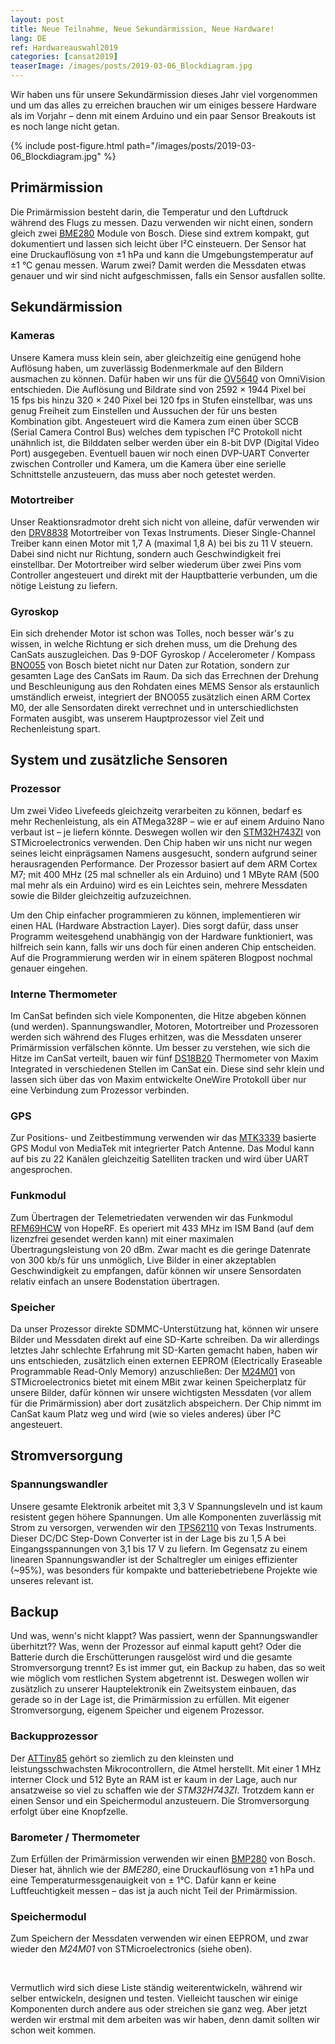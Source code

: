 ```yaml
---
layout: post
title: Neue Teilnahme, Neue Sekundärmission, Neue Hardware!
lang: DE
ref: Hardwareauswahl2019
categories: [cansat2019]
teaserImage: /images/posts/2019-03-06_Blockdiagram.jpg
---
```


Wir haben uns für unsere Sekundärmission dieses Jahr viel vorgenommen und um das alles zu erreichen brauchen wir um einiges bessere Hardware als im Vorjahr – denn mit einem Arduino und ein paar Sensor Breakouts ist es noch lange nicht getan.

{% include post-figure.html path="/images/posts/2019-03-06_Blockdiagram.jpg" %}

## Primärmission

Die Primärmission besteht darin, die Temperatur und den Luftdruck während des Flugs zu messen. Dazu verwenden wir nicht einen, sondern gleich zwei [BME280](https://ae-bst.resource.bosch.com/media/_tech/media/datasheets/BST-BME280-DS002.pdf) Module von Bosch. Diese sind extrem kompakt, gut dokumentiert und lassen sich leicht über I²C einsteuern. Der Sensor hat eine Druckauflösung von ±1&nbsp;hPa und kann die Umgebungstemperatur auf ±1&nbsp;°C genau messen. Warum zwei? Damit werden die Messdaten etwas genauer und wir sind nicht aufgeschmissen, falls ein Sensor ausfallen sollte.

## Sekundärmission

### Kameras

Unsere Kamera muss klein sein, aber gleichzeitig eine genügend hohe Auflösung haben, um zuverlässig Bodenmerkmale auf den Bildern ausmachen zu können. Dafür haben wir uns für die [OV5640](https://cdn.sparkfun.com/datasheets/Sensors/LightImaging/OV5640_datasheet.pdf) von OmniVision entschieden. Die Auflösung und Bildrate sind von 2592&nbsp;×&nbsp;1944 Pixel bei 15&nbsp;fps bis hinzu 320&nbsp;×&nbsp;240 Pixel bei 120&nbsp;fps in Stufen einstellbar, was uns genug Freiheit zum Einstellen und Aussuchen der für uns besten Kombination gibt. Angesteuert wird die Kamera zum einen über SCCB (Serial Camera Control Bus) welches dem typischen I²C Protokoll nicht unähnlich ist, die Bilddaten selber werden über ein 8-bit DVP (Digital Video Port) ausgegeben. Eventuell bauen wir noch einen DVP-UART Converter zwischen Controller und Kamera, um die Kamera über eine serielle Schnittstelle anzusteuern, das muss aber noch getestet werden.

### Motortreiber

Unser Reaktionsradmotor dreht sich nicht von alleine, dafür verwenden wir den [DRV8838](http://www.ti.com/lit/ds/symlink/drv8838.pdf) Motortreiber von Texas Instruments. Dieser Single-Channel Treiber kann einen Motor mit 1,7&nbsp;A (maximal 1,8&nbsp;A) bei bis zu 11&nbsp;V steuern. Dabei sind nicht nur Richtung, sondern auch Geschwindigkeit frei einstellbar. Der Motortreiber wird selber wiederum über zwei Pins vom Controller angesteuert und direkt mit der Hauptbatterie verbunden, um die nötige Leistung zu liefern.

### Gyroskop

Ein sich drehender Motor ist schon was Tolles, noch besser wär's zu wissen, in welche Richtung er sich drehen muss, um die Drehung des CanSats auszugleichen. Das 9-DOF Gyroskop / Accelerometer / Kompass [BNO055](https://ae-bst.resource.bosch.com/media/_tech/media/datasheets/BST-BNO055-DS000.pdf) von Bosch bietet nicht nur Daten zur Rotation, sondern zur gesamten Lage des CanSats im Raum. Da sich das Errechnen der Drehung und Beschleunigung aus den Rohdaten eines MEMS Sensor als erstaunlich umständlich erweist, integriert der BNO055 zusätzlich einen ARM Cortex M0, der alle Sensordaten direkt verrechnet und in unterschiedlichsten Formaten ausgibt, was unserem Hauptprozessor viel Zeit und Rechenleistung spart.

## System und zusätzliche Sensoren

### Prozessor

Um zwei Video Livefeeds gleichzeitg verarbeiten zu können, bedarf es mehr Rechenleistung, als ein ATMega328P – wie er auf einem Arduino Nano verbaut ist – je liefern könnte. Deswegen wollen wir den [STM32H743ZI](https://www.st.com/resource/en/datasheet/stm32h743zi.pdf) von STMicroelectronics verwenden. Den Chip haben wir uns nicht nur wegen seines leicht einprägsamen Namens ausgesucht, sondern aufgrund seiner herausragenden Performance. Der Prozessor basiert auf dem ARM Cortex M7; mit 400&nbsp;MHz (25 mal schneller als ein Arduino) und 1&nbsp;MByte RAM (500 mal mehr als ein Arduino) wird es ein Leichtes sein, mehrere Messdaten sowie die Bilder gleichzeitig aufzuzeichnen.

Um den Chip einfacher programmieren zu können, implementieren wir einen HAL (Hardware Abstraction Layer). Dies sorgt dafür, dass unser Programm weitesgehend unabhängig von der Hardware funktioniert, was hilfreich sein kann, falls wir uns doch für einen anderen Chip entscheiden. Auf die Programmierung werden wir in einem späteren Blogpost nochmal genauer eingehen.

### Interne Thermometer

Im CanSat befinden sich viele Komponenten, die Hitze abgeben können (und werden). Spannungswandler, Motoren, Motortreiber und Prozessoren werden sich während des Fluges erhitzen, was die Messdaten unserer Primärmission verfälschen könnte. Um besser zu verstehen, wie sich die Hitze im CanSat verteilt, bauen wir fünf [DS18B20](https://datasheets.maximintegrated.com/en/ds/DS18B20.pdf) Thermometer von Maxim Integrated in verschiedenen Stellen im CanSat ein. Diese sind sehr klein und lassen sich über das von Maxim entwickelte OneWire Protokoll über nur eine Verbindung zum Prozessor verbinden.

### GPS

Zur Positions- und Zeitbestimmung verwenden wir das [MTK3339](https://cdn-shop.adafruit.com/datasheets/GlobalTop-FGPMMOPA6H-Datasheet-V0A.pdf) basierte GPS Modul von MediaTek mit integrierter Patch Antenne. Das Modul kann auf bis zu 22 Kanälen gleichzeitig Satelliten tracken und wird über UART angesprochen.

### Funkmodul

Zum Übertragen der Telemetriedaten verwenden wir das Funkmodul [RFM69HCW](https://cdn.sparkfun.com/datasheets/Wireless/General/RFM69HCW-V1.1.pdf) von HopeRF. Es operiert mit 433&nbsp;MHz im ISM Band (auf dem lizenzfrei gesendet werden kann) mit einer maximalen Übertragungsleistung von 20&nbsp;dBm. Zwar macht es die geringe Datenrate von 300&nbsp;kb/s für uns unmöglich, Live Bilder in einer akzeptablen Geschwindigkeit zu empfangen, dafür können wir unsere Sensordaten relativ einfach an unsere Bodenstation übertragen.

### Speicher

Da unser Prozessor direkte SDMMC-Unterstützung hat, können wir unsere Bilder und Messdaten direkt auf eine SD-Karte schreiben. Da wir allerdings letztes Jahr schlechte Erfahrung mit SD-Karten gemacht haben, haben wir uns entschieden, zusätzlich einen externen EEPROM (Electrically Eraseable Programmable Read-Only Memory) anzuschließen: Der [M24M01](https://www.st.com/resource/en/datasheet/m24m01-r.pdf) von STMicroelectronics bietet mit einem MBit zwar keinen Speicherplatz für unsere Bilder, dafür können wir unsere wichtigsten Messdaten (vor allem für die Primärmission) aber dort zusätzlich abspeichern. Der Chip nimmt im CanSat kaum Platz weg und wird (wie so vieles anderes) über I²C angesteuert.

## Stromversorgung

### Spannungswandler

Unsere gesamte Elektronik arbeitet mit 3,3&nbsp;V Spannungsleveln und ist kaum resistent gegen höhere Spannungen. Um alle Komponenten zuverlässig mit Strom zu versorgen, verwenden wir den [TPS62110](http://www.ti.com/lit/ds/symlink/tps62110.pdf) von Texas Instruments. Dieser DC/DC Step-Down Converter ist in der Lage bis zu 1,5&nbsp;A bei Eingangsspannungen von 3,1 bis 17&nbsp;V zu liefern. Im Gegensatz zu einem linearen Spannungswandler ist der Schaltregler um einiges effizienter (~95%), was besonders für kompakte und batteriebetriebene Projekte wie unseres relevant ist.

## Backup

Und was, wenn's nicht klappt? Was passiert, wenn der Spannungswandler überhitzt?? Was, wenn der Prozessor auf einmal kaputt geht? Oder die Batterie durch die Erschütterungen rausgelöst wird und die gesamte Stromversorgung trennt? Es ist immer gut, ein Backup zu haben, das so weit wie möglich vom restlichen System abgetrennt ist. Deswegen wollen wir zusätzlich zu unserer Hauptelektronik ein Zweitsystem einbauen, das gerade so in der Lage ist, die Primärmission zu erfüllen. Mit eigener Stromversorgung, eigenem Speicher und eigenem Prozessor.

### Backupprozessor

Der [ATTiny85](http://ww1.microchip.com/downloads/en/DeviceDoc/Atmel-2586-AVR-8-bit-Microcontroller-ATtiny25-ATtiny45-ATtiny85_Datasheet.pdf) gehört so ziemlich zu den kleinsten und leistungsschwachsten Mikrocontrollern, die Atmel herstellt. Mit einer 1&nbsp;MHz interner Clock und 512&nbsp;Byte an RAM ist er kaum in der Lage, auch nur ansatzweise so viel zu schaffen wie der *STM32H743ZI*. Trotzdem kann er einen Sensor und ein Speichermodul anzusteuern. Die Stromversorgung erfolgt über eine Knopfzelle.

### Barometer / Thermometer

Zum Erfüllen der Primärmission verwenden wir einen [BMP280](https://ae-bst.resource.bosch.com/media/_tech/media/datasheets/BST-BMP280-DS001.pdf) von Bosch. Dieser hat, ähnlich wie der *BME280*, eine Druckauflösung von ±1&nbsp;hPa und eine Temperaturmessgenauigkeit von ±&nbsp;1°C. Dafür kann er keine Luftfeuchtigkeit messen – das ist ja auch nicht Teil der Primärmission.

### Speichermodul

Zum Speichern der Messdaten verwenden wir einen EEPROM, und zwar wieder den *M24M01* von STMicroelectronics (siehe oben).

<br />

Vermutlich wird sich diese Liste ständig weiterentwickeln, während wir selber entwickeln, designen und testen. Vielleicht tauschen wir einige Komponenten durch andere aus oder streichen sie ganz weg. Aber jetzt werden wir erstmal mit dem arbeiten was wir haben, denn damit sollten wir schon weit kommen.
